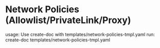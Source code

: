 # Network Policies (Allowlist/PrivateLink/Proxy)

usage: Use create-doc with templates/network-policies-tmpl.yaml
run: create-doc templates/network-policies-tmpl.yaml

